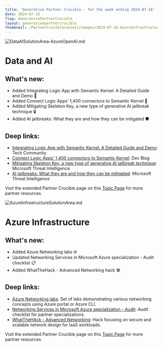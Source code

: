 ```yaml
---
title: 'Generative Partner Crucible - for the week ending 2024-07-16'
date: 2024-07-16
flag: GenerativePartnerCrucible
layout: generativepartnercrucible
thumbnail: /PartnerCrucible/assets/images/2024-07-16-AzureInfrastructureSolutionArea.md-image.png
---
```



![ DataAISolutionArea-AzureOpenAI.md ]( /PartnerCrucible/assets/images/2024-07-16-DataAISolutionArea-AzureOpenAI.md-image.png )

# Data and AI 

## What's new:

- Added Integrating Logic App with Semantic Kernel: A Detailed Guide and Demo 📝
- Added Connect Logic Apps’ 1,400 connectors to Semantic Kernel 🚀
- Added Mitigating Skeleton Key, a new type of generative AI jailbreak technique 🔒
- Added AI jailbreaks: What they are and how they can be mitigated 🛡️

## Deep links:
- [Integrating Logic App with Semantic Kernel: A Detailed Guide and Demo](https://techcommunity.microsoft.com/t5/fasttrack-for-azure/integrating-logic-app-with-semantic-kernel-a-detailed-guide-and/ba-p/4184910): Tech Community
- [Connect Logic Apps’ 1,400 connectors to Semantic Kernel](https://devblogs.microsoft.com/semantic-kernel/connect-logic-apps-1400-connectors-to-semantic-kernel/): Dev Blog
- [Mitigating Skeleton Key, a new type of generative AI jailbreak technique](https://www.microsoft.com/en-us/security/blog/2024/06/26/mitigating-skeleton-key-a-new-type-of-generative-ai-jailbreak-technique/): Microsoft Threat Intelligence
- [AI jailbreaks: What they are and how they can be mitigated](https://www.microsoft.com/en-us/security/blog/2024/06/04/ai-jailbreaks-what-they-are-and-how-they-can-be-mitigated/): Microsoft Threat Intelligence

Visit the extended Partner Crucible page on this [Topic Page](https://lagimik.github.io/PartnerCrucible/DataAISolutionArea-AzureOpenAI) for more partner resources.

![ AzureInfrastructureSolutionArea.md ]( /PartnerCrucible/assets/images/2024-07-16-AzureInfrastructureSolutionArea.md-image.png )

# Azure Infrastructure

## What's new:
- Added Azure Networking labs 🌐
- Updated Networking Services in Microsoft Azure specialization - Audit checklist 📋
- Added WhatTheHack - Advanced Networking hack 🛠️

## Deep links:

- [Azure Networking labs](https://github.com/binals/azurenetworking): Set of labs demonstrating various networking concepts using Azure portal or Azure CLI.
- [Networking Services in Microsoft Azure specialization - Audit](https://assetsprod.microsoft.com/en-us/networking-services-in-microsoft-azure-audit-checklist.pdf): Audit checklist for partner specializations.
- [WhatTheHAck - Advanced Networking](https://github.com/microsoft/WhatTheHack/blob/master/028-AdvancedNetworking/README.md): Hack focusing on secure and scalable network design for IaaS workloads.

Visit the extended Partner Crucible page on this [Topic Page](https://lagimik.github.io/PartnerCrucible/AzureInfrastructureSolutionArea) for more partner resources.
